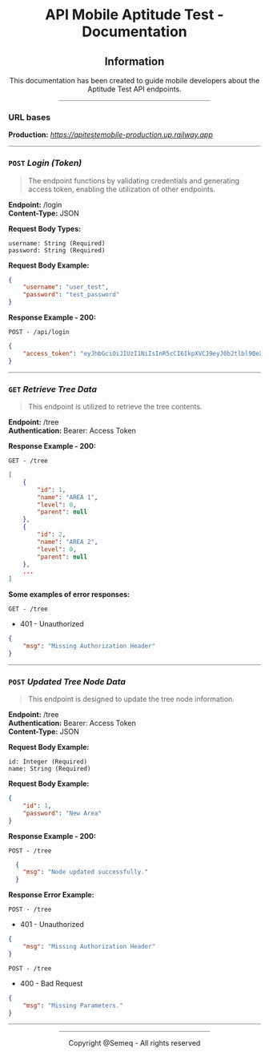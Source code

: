 <h1 align="center">
  API Mobile Aptitude Test - Documentation
</h1>

<h2 align="center">
  Information
</h2>
<p align="center">
    This documentation has been created to guide mobile developers about the Aptitude Test API endpoints.
</p>

<div style="width:  60%; margin: auto;">
  <hr style="border: none; height:  1px; background-color: gray;">
</div>

### URL bases

**Production:** *https://apitestemobile-production.up.railway.app*  

<hr style="border: none; height:  1px; background-color: gray;">

### `POST` _Login (Token)_

>The endpoint functions by validating credentials and generating access token, enabling the utilization of other endpoints.

<!-- **Method:** **<span style="color:#87bdd8">POST</span>**   -->
**Endpoint:** /login  
**Content-Type:** JSON  

**Request Body Types:**

`username: String (Required)`  
`password: String (Required)`

**Request Body Example:**

```json
{
    "username": "user_test",
    "password": "test_password"
}
```

**Response Example - 200:**

`POST - /api/login`

```json
{
	"access_token": "eyJhbGciOiJIUzI1NiIsInR5cCI6IkpXVCJ9eyJ0b2tlbl90eXBlIjoiYWNjZXNzIiwiZXhwIjoxNzAzNzA0MjY1LCJpYXQiOjE3MDM3MDM5NjUsImp0aSI6IjdmOTZjZDExMzc4MDQzZDY5ZmRkZDgxYjliMjRmNDFhIiwidXNlcl9pZCI6MjEyfQnXPYekgNFsRSUdMrw3giB7pF21-KA5iOsTIHkxP5NLM"
}
```

<hr style="border: none; height:  1px; background-color: gray;">

### `GET` _Retrieve Tree Data_

>This endpoint is utilized to retrieve the tree contents.

<!-- **Method:** **<span style="color:green">GET</span>**     -->
**Endpoint:** /tree  
**Authentication:** Bearer: Access Token  

**Response Example - 200:**

`GET - /tree`

```json
[
    {
        "id": 1,
        "name": "AREA 1",
        "level": 0,
        "parent": null
    },
    {
        "id": 2,
        "name": "AREA 2",
        "level": 0,
        "parent": null
    },
	...
]
```

**Some examples of error responses:**

`GET - /tree`

* 401 - Unauthorized

```json
{
	"msg": "Missing Authorization Header"
}
```

<hr style="border: none; height:  1px; background-color: gray;">

### `POST` _Updated Tree Node Data_

>This endpoint is designed to update the tree node information.

<!-- **Method:** **<span style="color:blue">POST</span>**      -->
**Endpoint:** /tree  
**Authentication:** Bearer: Access Token  
**Content-Type:** JSON    

**Request Body Example:**

`id: Integer (Required)`  
`name: String (Required)`

**Request Body Example:**

```json
{
    "id": 1,
    "password": "New Area"
}
```

**Response Example - 200:**

`POST - /tree`

```json
  {
	"msg": "Node updated successfully."
  }
```
**Response Error Example:**

`POST - /tree`

* 401 - Unauthorized

```json
{
	"msg": "Missing Authorization Header"
}
```

`POST - /tree`

* 400 - Bad Request

```json
{
	"msg": "Missing Parameters."
}
```

<hr style="border: none; height:  1px; background-color: gray;">

<div style="width:  60%; margin: auto;">
  <hr style="border: none; height:  1px; background-color: gray;">
  <p align="center">
    Copyright @Semeq - All rights reserved
  </p>
</div>
